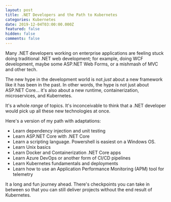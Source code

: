 ```yaml
---
layout: post
title: .NET Developers and the Path to Kubernetes
categories: Kubernetes
date: 2019-12-04T03:00:00.000Z
featured: false
hidden: false
comments: false
---
```

Many .NET developers working on enterprise applications are feeling stuck doing traditional .NET web development; for example, doing WCF development, maybe some ASP.NET Web Forms, or a mishmash of MVC and other tech. 

The new hype in the development world is not _just_ about a new framework like it has been in the past. In other words, the hype is not just about ASP.NET Core... it's also about a new runtime, containerization, microservices, and Kubernetes. 

It's a whole _range_ of topics. It's inconceivable to think that a .NET developer would pick up all these new technologies at once.

Here's a version of my path with adaptations:

- Learn dependency injection and unit testing
- Learn ASP.NET Core with .NET Core
- Learn a scripting language. Powershell is easiest on a Windows OS.
- Learn Unix basics
- Learn Docker and Containerization .NET Core apps
- Learn Azure DevOps or another form of CI/CD pipelines
- Learn Kubernetes fundamentals and deployments
- Learn how to use an Application Performance Monitoring (APM) tool for telemetry

It a long and fun journey ahead. There's checkpoints you can take in between so that you can still deliver projects without the end result of Kubernetes.
